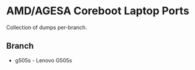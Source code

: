 AMD/AGESA Coreboot Laptop Ports
===============================

Collection of dumps per-branch.

Branch
------

 * g505s - Lenovo G505s
